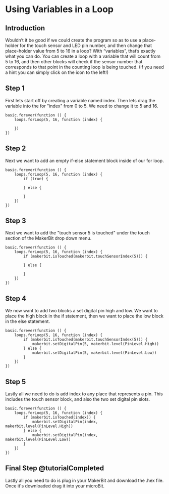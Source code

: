 # Using Variables in a Loop 

## Introduction 

Wouldn’t it be good if we could create the program so as to use a place-holder for the touch sensor and LED pin number, and then change that place-holder value from 5 to 16 in a loop? With “variables”, that’s exactly what you can do.  You can create a loop with a variable that will count from 5 to 16, and then other blocks will check if the sensor number that corresponds to that point in the counting loop is being touched. (If you need a hint you can simply click on the icon to the left!)

## Step 1 

First lets start off by creating a variable named index. Then lets drag the variable into the for "index" from 0 to 5. We need to change it to 5 and 16. 

```blocks
basic.forever(function () {
    loops.forLoop(5, 16, function (index) {
    	
    })
})
```

## Step 2

Next we want to add an empty if-else statement block inside of our for loop. 

```blocks
basic.forever(function () {
    loops.forLoop(5, 16, function (index) {
        if (true) {
        	
        } else {
        	
        }
    })
})
```

## Step 3 

Next we want to add the "touch sensor 5 is touched" under the touch section of the MakerBit drop down menu. 

```blocks
basic.forever(function () {
    loops.forLoop(5, 16, function (index) {
        if (makerbit.isTouched(makerbit.touchSensorIndex(5))) {
        	
        } else {
        	
        }
    })
})
``` 

## Step 4 

We now want to add two blocks a set digital pin high and low. We want to place the high block in the if statement, then we want to place the low block in the else statement.

```blocks
basic.forever(function () {
    loops.forLoop(5, 16, function (index) {
        if (makerbit.isTouched(makerbit.touchSensorIndex(5))) {
            makerbit.setDigitalPin(5, makerbit.level(PinLevel.High))
        } else {
            makerbit.setDigitalPin(5, makerbit.level(PinLevel.Low))
        }
    })
})
```
## Step 5 

Lastly all we need to do is add index to any place that represents a pin. This includes the touch sensor block, and also the two set digital pin slots.  

```blocks
basic.forever(function () {
    loops.forLoop(5, 16, function (index) {
        if (makerbit.isTouched(index)) {
            makerbit.setDigitalPin(index, makerbit.level(PinLevel.High))
        } else {
            makerbit.setDigitalPin(index, makerbit.level(PinLevel.Low))
        }
    })
})
```

## Final Step @tutorialCompleted

Lastly all you need to do is plug in your MakerBit and download the .hex file. Once it's downloaded drag it into your microBit.


